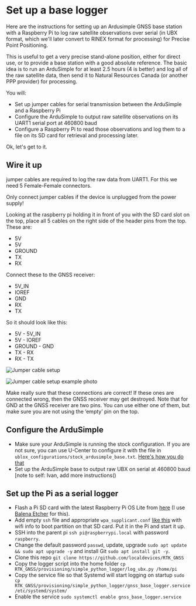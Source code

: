 # Set up a base logger

Here are the instructions for setting up an Ardusimple GNSS base station with a Raspberry Pi to log raw satellite observations over serial (in UBX format, which we'll later convert to RINEX format for processing) for Precise Point Positioning.

This is useful to get a very precise stand-alone position, either for direct use, or to provide a base station with a good absolute reference. The basic idea is to run an ArduSimple for at least 2.5 hours (4 is better) and log all of the raw satellite data, then send it to Natural Resources Canada (or another PPP provider) for processing.

You will:
- Set up jumper cables for serial transmission between the ArduSimple and a Raspberry Pi
- Configure the ArduSimple to output raw satellite observations on its UART1 serial port at 460800 baud
- Configure a Raspberry Pi to read those observations and log them to a file on its SD card for retrieval and processing later.

Ok, let's get to it.

## Wire it up
jumper cables are required to log the raw data from UART1. For this we need 5 Female-Female connectors.

Only connect jumper cables if the device is unplugged from the power supply!

Looking at the raspberry pi holding it in front of you with the SD card slot on the top, place all 5 cables on the right side of the header pins from the top. These are:
-	5V
-	5V
-	GROUND
-	TX
-	RX

Connect these to the GNSS receiver:
-	5V_IN
-	IOREF
-	GND
-	RX
-	TX

So it should look like this:
-	5V - 5V_IN
-	5V - IOREF
-	GROUND - GND
-	TX - RX
-	RX - TX

![Jumper cable setup](images/Ardusimple_RPi0_jumper_wiring_schematic.jpeg)

![Jumper cable setup example photo](images/Ardusimple_RPi0_jumper_wiring_photo.jpeg)

Make really sure that these connections are correct! If these ones are connected wrong, then the GNSS receiver may get destroyed. Note that for GND at the GNSS receiver are two pins. You can use either one of them, but make sure you are not using the ‘empty’ pin on the top.

## Configure the ArduSimple

- Make sure your ArduSimple is running the stock configuration. If you are not sure, you can use U-Center to configure it with the file in ```ublox_configurations/stock_ardusimple_base.txt```. [Here's how you do that]()
- Set up the ArduSimple base to output raw UBX on serial at 460800 baud [note to self: Ivan, add more instructions()

## Set up the Pi as a serial logger

- Flash a Pi SD card with the latest Raspberry Pi OS Lite from [here](https://www.raspberrypi.org/software/operating-systems/) (I use [Balena Etcher](https://www.balena.io/etcher/) for this). 
- Add empty ```ssh``` file and appropriate ```wpa_supplicant.conf``` [like this](https://www.raspberrypi.org/documentation/configuration/wireless/headless.md) with wifi info to boot partition on that SD card. Put it in the Pi and start it up.
- SSH into the parent pi ```ssh pi@raspberrypi.local``` with password ```raspberry```.
- Change the default password ```passwd```, update, upgrade ```sudo apt update && sudo apt upgrade -y``` and install Git ```sudo apt install git -y```.
- Clone this repo ```git clone https://github.com/localdevices/RTK_GNSS```
- Copy the logger script into the home folder ```cp RTK_GNSS/provisioning/simple_python_logger/log_ubx.py /home/pi```
- Copy the service file so that Systemd will start logging on startup ```sudo cp RTK_GNSS/provisioning/simple_python_logger/gnss_base_logger.service /etc/systemd/system/```
- Enable the service ```sudo systemctl enable gnss_base_logger.service```